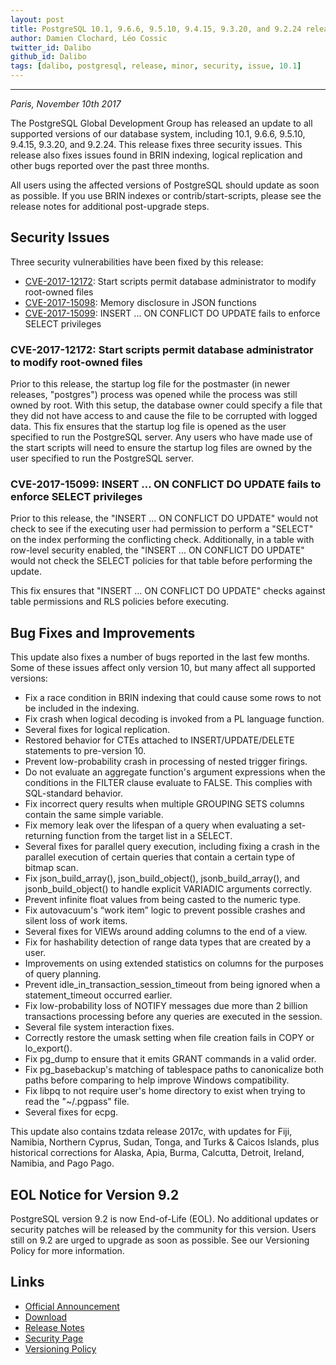 ```yaml
---
layout: post
title: PostgreSQL 10.1, 9.6.6, 9.5.10, 9.4.15, 9.3.20, and 9.2.24 released!
author: Damien Clochard, Léo Cossic
twitter_id: Dalibo
github_id: Dalibo
tags: [dalibo, postgresql, release, minor, security, issue, 10.1]
---
```


---

*Paris, November 10th 2017*

The PostgreSQL Global Development Group has released an update to all supported versions of our database system, including 10.1, 9.6.6, 9.5.10, 9.4.15, 9.3.20, and 9.2.24. This release fixes three security issues. This release also fixes issues found in BRIN indexing, logical replication and other bugs reported over the past three months.

<!--MORE-->

All users using the affected versions of PostgreSQL should update as soon as possible. If you use BRIN indexes or contrib/start-scripts, please see the release notes for additional post-upgrade steps.

## Security Issues

Three security vulnerabilities have been fixed by this release:

* [CVE-2017-12172](https://access.redhat.com/security/cve/CVE-2017-12172): Start scripts permit database administrator to modify root-owned files
* [CVE-2017-15098](https://access.redhat.com/security/cve/CVE-2017-15098): Memory disclosure in JSON functions
* [CVE-2017-15099](https://access.redhat.com/security/cve/CVE-2017-15099): INSERT ... ON CONFLICT DO UPDATE fails to enforce SELECT privileges

### CVE-2017-12172: Start scripts permit database administrator to modify root-owned files

Prior to this release, the startup log file for the postmaster (in newer releases, "postgres") process was opened while the process was still owned by root. With this setup, the database owner could specify a file that they did not have access to and cause the file to be corrupted with logged data. This fix ensures that the startup log file is opened as the user specified to run the PostgreSQL server. Any users who have made use of the start scripts will need to ensure the startup log files are owned by the user specified to run the PostgreSQL server.

### CVE-2017-15099: INSERT ... ON CONFLICT DO UPDATE fails to enforce SELECT privileges

Prior to this release, the "INSERT ... ON CONFLICT DO UPDATE" would not check to see if the executing user had permission to perform a "SELECT" on the index performing the conflicting check. Additionally, in a table with row-level security enabled, the "INSERT ... ON CONFLICT DO UPDATE" would not check the SELECT policies for that table before performing the update.

This fix ensures that "INSERT ... ON CONFLICT DO UPDATE" checks against table permissions and RLS policies before executing.

## Bug Fixes and Improvements

This update also fixes a number of bugs reported in the last few months. Some of these issues affect only version 10, but many affect all supported versions:

* Fix a race condition in BRIN indexing that could cause some rows to not be included in the indexing.
* Fix crash when logical decoding is invoked from a PL language function.
* Several fixes for logical replication.
* Restored behavior for CTEs attached to INSERT/UPDATE/DELETE statements to pre-version 10.
* Prevent low-probability crash in processing of nested trigger firings.
* Do not evaluate an aggregate function's argument expressions when the conditions in the FILTER clause evaluate to FALSE. This 
  complies with SQL-standard behavior.
* Fix incorrect query results when multiple GROUPING SETS columns contain the same simple variable.
* Fix memory leak over the lifespan of a query when evaluating a set-returning function from the target list in a SELECT.
* Several fixes for parallel query execution, including fixing a crash in the parallel execution of certain queries that contain a certain type of bitmap scan.
* Fix json_build_array(), json_build_object(), jsonb_build_array(), and jsonb_build_object() to handle explicit VARIADIC arguments correctly.
* Prevent infinite float values from being casted to the numeric type.
* Fix autovacuum's “work item” logic to prevent possible crashes and silent loss of work items.
* Several fixes for VIEWs around adding columns to the end of a view.
* Fix for hashability detection of range data types that are created by a user.
* Improvements on using extended statistics on columns for the purposes of query planning.
* Prevent idle_in_transaction_session_timeout from being ignored when a statement_timeout occurred earlier.
* Fix low-probability loss of NOTIFY messages due more than 2 billion transactions processing before any queries are executed in 
  the session.
* Several file system interaction fixes.
* Correctly restore the umask setting when file creation fails in COPY or lo_export().
* Fix pg_dump to ensure that it emits GRANT commands in a valid order.
* Fix pg_basebackup's matching of tablespace paths to canonicalize both paths before comparing to help improve Windows 
  compatibility.
* Fix libpq to not require user's home directory to exist when trying to read the "~/.pgpass" file.
* Several fixes for ecpg.

This update also contains tzdata release 2017c, with updates for Fiji, Namibia, Northern Cyprus, Sudan, Tonga, and Turks & Caicos Islands, plus historical corrections for Alaska, Apia, Burma, Calcutta, Detroit, Ireland, Namibia, and Pago Pago.

## EOL Notice for Version 9.2

PostgreSQL version 9.2 is now End-of-Life (EOL). No additional updates or security patches will be released by the community for this version. Users still on 9.2 are urged to upgrade as soon as possible. See our Versioning Policy for more information.

## Links 

* [Official Announcement](https://www.postgresql.org/about/news/1801/)
* [Download](https://www.postgresql.org/download)
* [Release Notes](https://www.postgresql.org/docs/current/static/release.html)
* [Security Page](https://www.postgresql.org/support/security/)
* [Versioning Policy](https://www.postgresql.org/support/versioning/)
